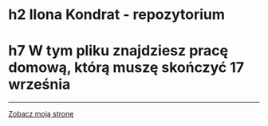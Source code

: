 # h2 Ilona Kondrat - repozytorium
# h7 W tym pliku znajdziesz pracę domową, którą muszę skończyć 17 września
***
[Zobacz moją stronę](https://www.google.com)
